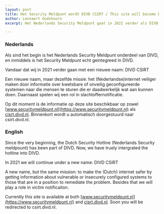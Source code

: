 ```yaml
---
layout: post
title: Het Security Meldpunt wordt DIVD CSIRT / This site will become DIVD CSIRT
author: Lennaert Oudshoorn
excerpt: Het Nederlands Security Meldpunt gaat in 2021 verder als DIVD CSIRT / The Dutch Security Hotline will become DIVD CISRT in 2021

---
```


### Nederlands

Als sind het begin is het Nederlands Security Meldpunt onderdeel van DIVD, en inmiddels is het Security Meldpunt echt geintegreed in DIVD.

Vandaar dat wij in 2021 verder gaan met een nieuwe naam: DIVD CSIRT

Een nieuwe naam, maar dezelfde missie: het (Nederlandse)internet veiliger maken door informatie over kwetsbare of onveilig geconfigureerde systemen naar die mensen te sturen die er daadwerkelijk wat aan kunnen doen. Daarnaast spelen wij een rol in slachtoffernotificatie.

Op dit moment is de informatie op deze site beschikbaar op zowel [www.securitymeldpunt.nl](https://www.securitymeldpunt.nl) als [cisrt.divd.nl](https://csirt.divd.nl). Binnenkort wordt u automatisch doorgestuurd naar csirt.divd.nl.


### English

Since the very beginning, the Dutch Security Hotline (Nederlands Security meldpount) has been part of DIVD. Now, we have truely intergrated the hotline into DIVD.

In 2021 we will continue under a new name: DIVD CSIRT

A new name, but the same mission: to make the (Dutch) internet safer by getting information about vulnerable or insecurely configured systems to those that are in a position to remediate the problem. Besides that we will play a role in victim notificaiton.

Currently this site is available at both [www.securitymeldpunt.nl](https://www.securitymeldpunt.nl) and [cisrt.divd.nl](https://csirt.divd.nl). Soon you will be redirected to csirt.divd.nl.

